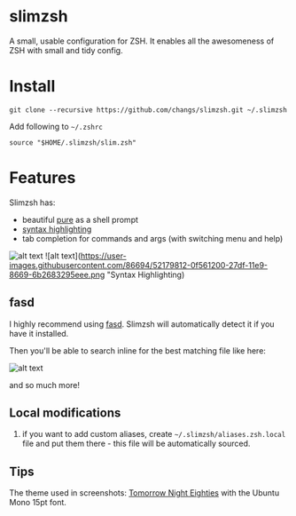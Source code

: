 slimzsh
=======

A small, usable configuration for ZSH. 
It enables all the awesomeness of ZSH with small and tidy config. 

# Install

```
git clone --recursive https://github.com/changs/slimzsh.git ~/.slimzsh
```

Add following to `~/.zshrc`

```
source "$HOME/.slimzsh/slim.zsh"
```

# Features

Slimzsh has:

* beautiful [pure](https://github.com/sindresorhus/pure) as a shell prompt
* [syntax highlighting](https://github.com/zdharma/fast-syntax-highlighting)
* tab completion for commands and args (with switching menu and help)

![alt text](https://user-images.githubusercontent.com/86694/52179811-0f561200-27df-11e9-8346-a332433df169.png "Tab Completion")
![alt text](https://user-images.githubusercontent.com/86694/52179812-0f561200-27df-11e9-8669-6b2683295eee.png "Syntax Highlighting)


## fasd

I highly recommend using [fasd](https://github.com/clvv/fasd).
Slimzsh will automatically detect it if you have it installed.

Then you'll be able to search inline for the best matching file like here:

![alt text](http://i.imgur.com/s2LeC9K.gif "FASD")

and so much more!

## Local modifications

1. if you want to add custom aliases, create `~/.slimzsh/aliases.zsh.local` file
   and put them there - this file will be automatically sourced.

## Tips

The theme used in screenshots: [Tomorrow Night Eighties](https://github.com/chriskempson/tomorrow-theme)
with the Ubuntu Mono 15pt font.

